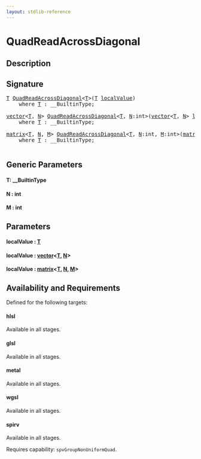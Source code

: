 ```yaml
---
layout: stdlib-reference
---
```


# QuadReadAcrossDiagonal

## Description





## Signature 

<pre>
<a href="quadreadacrossdiagonal-048e.html#typeparam-T" class="code_type">T</a> <a href="quadreadacrossdiagonal-048e.html">QuadReadAcrossDiagonal</a>&lt;<a href="quadreadacrossdiagonal-048e.html#typeparam-T" class="code_type">T</a>&gt;(<a href="quadreadacrossdiagonal-048e.html#typeparam-T" class="code_type">T</a> <a href="quadreadacrossdiagonal-048e.html#decl-localValue" class="code_param">localValue</a>)
    <span class='code_keyword'>where</span> <a href="quadreadacrossdiagonal-048e.html#typeparam-T" class="code_type">T</a> : __BuiltinType;

<a href="../types/vector/index.html" class="code_type">vector</a>&lt;<a href="quadreadacrossdiagonal-048e.html#typeparam-T" class="code_type">T</a>, <a href="quadreadacrossdiagonal-048e.html#decl-N" class="code_var">N</a>&gt; <a href="quadreadacrossdiagonal-048e.html">QuadReadAcrossDiagonal</a>&lt;<a href="quadreadacrossdiagonal-048e.html#typeparam-T" class="code_type">T</a>, <a href="quadreadacrossdiagonal-048e.html#decl-N" class="code_var">N</a>:<span class="code_keyword">int</span>&gt;(<a href="../types/vector/index.html" class="code_type">vector</a>&lt;<a href="quadreadacrossdiagonal-048e.html#typeparam-T" class="code_type">T</a>, <a href="quadreadacrossdiagonal-048e.html#decl-N" class="code_var">N</a>&gt; <a href="quadreadacrossdiagonal-048e.html#decl-localValue" class="code_param">localValue</a>)
    <span class='code_keyword'>where</span> <a href="quadreadacrossdiagonal-048e.html#typeparam-T" class="code_type">T</a> : __BuiltinType;

<a href="../types/matrix/index.html" class="code_type">matrix</a>&lt;<a href="quadreadacrossdiagonal-048e.html#typeparam-T" class="code_type">T</a>, <a href="quadreadacrossdiagonal-048e.html#decl-N" class="code_var">N</a>, <a href="quadreadacrossdiagonal-048e.html#decl-M" class="code_var">M</a>&gt; <a href="quadreadacrossdiagonal-048e.html">QuadReadAcrossDiagonal</a>&lt;<a href="quadreadacrossdiagonal-048e.html#typeparam-T" class="code_type">T</a>, <a href="quadreadacrossdiagonal-048e.html#decl-N" class="code_var">N</a>:<span class="code_keyword">int</span>, <a href="quadreadacrossdiagonal-048e.html#decl-M" class="code_var">M</a>:<span class="code_keyword">int</span>&gt;(<a href="../types/matrix/index.html" class="code_type">matrix</a>&lt;<a href="quadreadacrossdiagonal-048e.html#typeparam-T" class="code_type">T</a>, <a href="quadreadacrossdiagonal-048e.html#decl-N" class="code_var">N</a>, <a href="quadreadacrossdiagonal-048e.html#decl-M" class="code_var">M</a>&gt; <a href="quadreadacrossdiagonal-048e.html#decl-localValue" class="code_param">localValue</a>)
    <span class='code_keyword'>where</span> <a href="quadreadacrossdiagonal-048e.html#typeparam-T" class="code_type">T</a> : __BuiltinType;

</pre>

## Generic Parameters

####  <a id="typeparam-T"></a>T: \_\_BuiltinType
####  <a id="decl-N"></a>N  : int
####  <a id="decl-M"></a>M  : int

## Parameters

####  <a id="decl-localValue"></a>localValue  : [T](quadreadacrossdiagonal-048e.html#typeparam-T)
####  <a id="decl-localValue"></a>localValue  : [vector](../types/vector/index.html)\<[T](../types/vector/index.html#typeparam-T), [N](../types/vector/index.html#decl-N)\>
####  <a id="decl-localValue"></a>localValue  : [matrix](../types/matrix/index.html)\<[T](.html), [N](../types/matrix/index.html#decl-N), [M](../types/matrix/index.html#decl-M)\>

## Availability and Requirements

Defined for the following targets:

#### hlsl
Available in all stages.

#### glsl
Available in all stages.

#### metal
Available in all stages.

#### wgsl
Available in all stages.

#### spirv
Available in all stages.

Requires capability: `spvGroupNonUniformQuad`.


